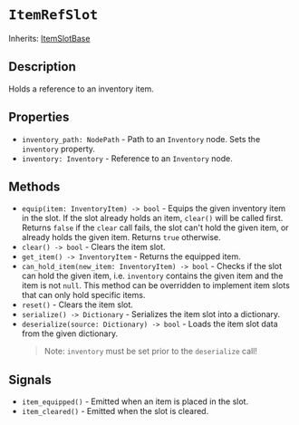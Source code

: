 # `ItemRefSlot`

Inherits: [ItemSlotBase](./item_slot_base.md)

## Description

Holds a reference to an inventory item.

## Properties

* `inventory_path: NodePath` - Path to an `Inventory` node. Sets the `inventory` property.
* `inventory: Inventory` - Reference to an `Inventory` node.

## Methods

* `equip(item: InventoryItem) -> bool` - Equips the given inventory item in the slot. If the slot already holds an item, `clear()` will be called first. Returns `false` if the `clear` call fails, the slot can't hold the given item, or already holds the given item. Returns `true` otherwise.
* `clear() -> bool` - Clears the item slot.
* `get_item() -> InventoryItem` - Returns the equipped item.
* `can_hold_item(new_item: InventoryItem) -> bool` - Checks if the slot can hold the given item, i.e. `inventory` contains the given item and the item is not `null`. This method can be overridden to implement item slots that can only hold specific items.
* `reset()` - Clears the item slot.
* `serialize() -> Dictionary` - Serializes the item slot into a dictionary.
* `deserialize(source: Dictionary) -> bool` - Loads the item slot data from the given dictionary. 
    > Note: `inventory` must be set prior to the `deserialize` call!

## Signals

* `item_equipped()` - Emitted when an item is placed in the slot.
* `item_cleared()` - Emitted when the slot is cleared.